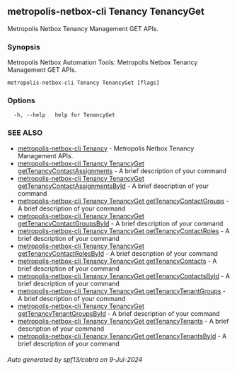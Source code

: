## metropolis-netbox-cli Tenancy TenancyGet

Metropolis Netbox Tenancy Management GET APIs.

### Synopsis


Metropolis Netbox Automation Tools:
  Metropolis Netbox Tenancy Management GET APIs.

```
metropolis-netbox-cli Tenancy TenancyGet [flags]
```

### Options

```
  -h, --help   help for TenancyGet
```

### SEE ALSO

* [metropolis-netbox-cli Tenancy]()	 - Metropolis Netbox Tenancy Management APIs.
* [metropolis-netbox-cli Tenancy TenancyGet getTenancyContactAssignments]()	 - A brief description of your command
* [metropolis-netbox-cli Tenancy TenancyGet getTenancyContactAssignmentsById]()	 - A brief description of your command
* [metropolis-netbox-cli Tenancy TenancyGet getTenancyContactGroups]()	 - A brief description of your command
* [metropolis-netbox-cli Tenancy TenancyGet getTenancyContactGroupsById]()	 - A brief description of your command
* [metropolis-netbox-cli Tenancy TenancyGet getTenancyContactRoles]()	 - A brief description of your command
* [metropolis-netbox-cli Tenancy TenancyGet getTenancyContactRolesById]()	 - A brief description of your command
* [metropolis-netbox-cli Tenancy TenancyGet getTenancyContacts]()	 - A brief description of your command
* [metropolis-netbox-cli Tenancy TenancyGet getTenancyContactsById]()	 - A brief description of your command
* [metropolis-netbox-cli Tenancy TenancyGet getTenancyTenantGroups]()	 - A brief description of your command
* [metropolis-netbox-cli Tenancy TenancyGet getTenancyTenantGroupsById]()	 - A brief description of your command
* [metropolis-netbox-cli Tenancy TenancyGet getTenancyTenants]()	 - A brief description of your command
* [metropolis-netbox-cli Tenancy TenancyGet getTenancyTenantsById]()	 - A brief description of your command

###### Auto generated by spf13/cobra on 9-Jul-2024
